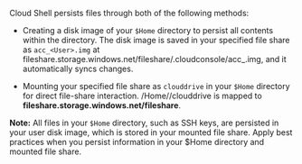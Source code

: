 Cloud Shell persists files through both of the following methods:

- Creating a disk image of your `$Home` directory to persist all contents within the directory. The disk image is saved in your specified file share as `acc_<User>.img` at fileshare.storage.windows.net/fileshare/.cloudconsole/acc_<User>.img, and it automatically syncs changes.

- Mounting your specified file share as `clouddrive` in your `$Home` directory for direct file-share interaction. /Home/<User>/clouddrive is mapped to **fileshare.storage.windows.net/fileshare**.

**Note:** All files in your `$Home` directory, such as SSH keys, are persisted in your user disk image, which is stored in your mounted file share. Apply best practices when you persist information in your $Home directory and mounted file share.